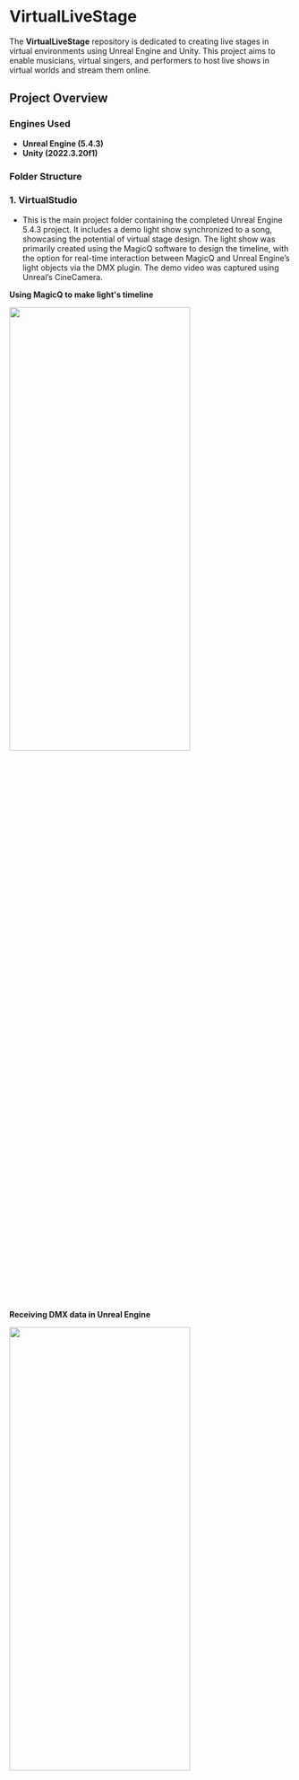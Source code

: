 # VirtualLiveStage

The **VirtualLiveStage** repository is dedicated to creating live stages in virtual environments using Unreal Engine and Unity. This project aims to enable musicians, virtual singers, and performers to host live shows in virtual worlds and stream them online.

## Project Overview

### Engines Used
- **Unreal Engine (5.4.3)**
- **Unity (2022.3.20f1)**

### Folder Structure

### 1. VirtualStudio
   - This is the main project folder containing the completed Unreal Engine 5.4.3 project. It includes a demo light show synchronized to a song, showcasing the potential of virtual stage design. The light show was primarily created using the MagicQ software to design the timeline, with the option for real-time interaction between MagicQ and Unreal Engine’s light objects via the DMX plugin. The demo video was captured using Unreal’s CineCamera.

   **Using MagicQ to make light's timeline**

   <img src="https://github.com/user-attachments/assets/fe657a72-d195-45cf-ba60-8a09e1843c89" width="80%" height="45%"/>
  <br>
  <br>
  
   **Receiving DMX data in Unreal Engine**

   <img src="https://github.com/user-attachments/assets/366a6aee-6e42-4ac0-8eae-218da7a2bf3d" width="80%" height="45%"/>
   <br>
   <br>
   
   **Google Drive Link for Demo video(Recorded with a cine camera).**
   
   [Unreal with DMX Demo](https://drive.google.com/file/d/1RVlMKlcb47vPCjzlq-o3FS7Vb0a1jMyj/view?usp=drive_link)

   <img src="https://github.com/user-attachments/assets/b4a2e747-0e07-40f4-9d4a-5428e4a075a0" width="80%" height="45%"/>



### 2. VLStage_Unity
   - This folder is set up for the Unity project and contains stage modeling and a custom DMX package. For DMX integration in Unity, I am using a custom package from [igolinin's DMXtools](https://github.com/igolinin/DMXtools).

   - It works on HDRP environments.(For volumetric of lights)

   **Add 6 types of lights and effects in Unity**

   **Sharpy, Wash**
   
   - Sharpy: Sharpy is a high-intensity beam light known for its sharp and concentrated beams of light. It creates precise, narrow beams that can be used for focused lighting on performers or to create dramatic aerial effects.

   - Wash: Wash lights are used for wide, even coverage across the stage. They provide soft, diffused light that can fill the entire stage with color or general illumination.

   <img src="https://github.com/user-attachments/assets/0b28e1f0-2c5d-48f2-bb41-2b789d62d22c" width="80%" height="45%"/>
   <br>
   <br>

   **Strobe, Static**

   - Strobe: Strobe lights produce rapid, intense flashes of light that create a sense of motion or freezing action on stage. It can also simulate the effect of high-energy moments in a performance.

   - Static: Static lights remain fixed in place and provide a continuous, steady light on a particular area or object.

   <img src="https://github.com/user-attachments/assets/8baf93ee-7708-4000-8338-4b46b0237a0f" width="80%" height="45%"/>
   <br>
   <br>

   **Pyro, Laser**

   - Pyro: Pyro refers to pyrotechnic effects that create controlled bursts of fire, sparks, or explosions on stage. It adds a dramatic and intense visual impact.

   - Laser: Laser lights emit concentrated, highly focused beams of light, usually in a variety of colors. Lasers can create intricate patterns, geometric shapes, or straight beams that can cut through smoke to create a mesmerizing light show.

   <img src="https://github.com/user-attachments/assets/074037b9-85bd-4c22-b87f-5c74c63f4db1" width="80%" height="45%"/>
   <br>
   <br>

   **Connect with MagicQ(DMX)**

   <img src="https://github.com/user-attachments/assets/1be1631b-bc4c-477a-9a38-c4a617d3e7cc" width="80%" height="45%"/>
   <br>
   <br>

   **LED Screen(Splitted)**

   For a more realistic LED screen representation, [llcheesell's LEDScreenShader](https://github.com/llcheesell/LEDScreenShader) is used.

   <img src="https://github.com/user-attachments/assets/50e9df76-28d2-4ebd-a275-511d16f62e3d" width="80%" height="45%"/>

   <img src="https://github.com/user-attachments/assets/c9e29eb2-fb36-46ef-aa3d-0a48464513a7" width="80%" height="45%"/>

   Each panel can transmit different screens
   
   <img src="https://github.com/user-attachments/assets/6e29e502-f97b-4d2e-a858-e14bf66bc55a" width="80%" height="45%"/>


### Lighting Implementation with DMX and MagicQ

For stage lighting, this project uses the DMX tool MagicQ by Chamsys. MagicQ offers several advantages for implementing a stage lighting system within Unreal and Unity environments:

- **Precision**: MagicQ provides precise control over lighting, ideal for creating intricate light shows.
- **Integration**: Seamless integration with Unreal Engine through its DMX plugin allows for real-time interaction between MagicQ and Unreal’s light objects.
- **Flexibility**: MagicQ supports both timeline-based light shows and real-time interaction, offering a versatile approach to stage lighting.


### Future Work

I plan to continue working on the Unity project, comparing the strengths and weaknesses of both Unreal Engine and Unity in the context of virtual stage design. This comparison will help identify the best practices for creating immersive virtual live performances in both environments.

Stay tuned for updates as I continue to explore and develop this exciting project!
